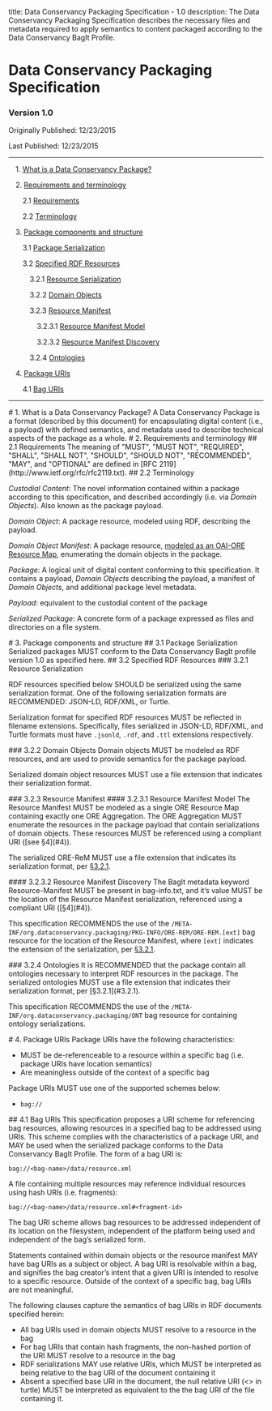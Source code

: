 title: Data Conservancy Packaging Specification - 1.0
description: The Data Conservancy Packaging Specification describes
             the necessary files and metadata required to apply 
             semantics to content packaged according to the Data 
             Conservancy BagIt Profile.

# Data Conservancy Packaging Specification

### Version 1.0

Originally Published: 12/23/2015

Last Published: 12/23/2015

* * *

&ensp;&ensp;1. [What is a Data Conservancy Package?](#1)

&ensp;&ensp;2. [Requirements and terminology](#2)

&ensp;&ensp;&ensp;&ensp;2.1 [Requirements](#2.1)

&ensp;&ensp;&ensp;&ensp;2.2 [Terminology](#2.2)

&ensp;&ensp;3. [Package components and structure](#3)

&ensp;&ensp;&ensp;&ensp;3.1 [Package Serialization](#3.1)

&ensp;&ensp;&ensp;&ensp;3.2 [Specified RDF Resources](#3.2)

&ensp;&ensp;&ensp;&ensp;&ensp;&ensp;3.2.1 [Resource Serialization](#3.2.1)

&ensp;&ensp;&ensp;&ensp;&ensp;&ensp;3.2.2 [Domain Objects](#3.2.2)

&ensp;&ensp;&ensp;&ensp;&ensp;&ensp;3.2.3 [Resource Manifest](#3.2.3)

&ensp;&ensp;&ensp;&ensp;&ensp;&ensp;&ensp;&ensp;3.2.3.1 [Resource Manifest Model](#3.2.3.1)

&ensp;&ensp;&ensp;&ensp;&ensp;&ensp;&ensp;&ensp;3.2.3.2 [Resource Manifest Discovery](#3.2.3.2)

&ensp;&ensp;&ensp;&ensp;&ensp;&ensp;3.2.4 [Ontologies](#3.2.4)

&ensp;&ensp;4. [Package URIs](#4)

&ensp;&ensp;&ensp;&ensp;4.1 [Bag URIs](#4.1)

* * *

<a name="#1"/>
# 1. What is a Data Conservancy Package?
A Data Conservancy Package is a format (described by this document) for encapsulating digital content (i.e., a payload) with defined semantics, and metadata used to describe technical aspects of the package as a whole.  

<a name="#2"/>
# 2. Requirements and terminology

<a name="#2.1"/>
## 2.1 Requirements
The meaning of  "MUST", "MUST NOT", "REQUIRED", "SHALL", "SHALL NOT", "SHOULD", "SHOULD NOT", "RECOMMENDED", "MAY", and "OPTIONAL" are defined in [RFC 2119](http://www.ietf.org/rfc/rfc2119.txt).

<a name="#2.2"/>
## 2.2 Terminology

*Custodial Content*: The novel information contained within a package according to this specification, and described accordingly (i.e. via *Domain Objects*).  Also known as the package payload.

*Domain Object*: A package resource, modeled using RDF, describing the payload.

*Domain Object Manifest*: A package resource, [modeled as an OAI-ORE Resource Map](http://www.openarchives.org/ore/1.0/datamodel#Resource_Map), enumerating the domain objects in the package.

*Package*: A logical unit of digital content conforming to this specification.   It contains a payload, *Domain Objects* describing the payload, a manifest of *Domain Objects*, and additional package level metadata. 

*Payload*: equivalent to the custodial content of the package

*Serialized Package*: A concrete form of a package expressed as files and directories on a file system.

<a name="#3"/>
# 3. Package components and structure

<a name="#3.1"/>
## 3.1 Package Serialization
Serialized packages MUST conform to the Data Conservancy BagIt profile version 1.0 as specified here.

<a name="#3.2"/>
## 3.2 Specified RDF Resources

<a name="#3.2.1"/>
### 3.2.1 Resource Serialization

RDF resources specified below SHOULD be serialized using the same serialization format. One of the following serialization formats are RECOMMENDED: JSON-LD, RDF/XML, or Turtle. 

Serialization format for specified RDF resources MUST be reflected in filename extensions. Specifically, files serialized in JSON-LD, RDF/XML, and Turtle formats must have `.jsonld`, `.rdf`, and `.ttl` extensions respectively.

<a name="#3.2.2"/>
### 3.2.2 Domain Objects
Domain objects MUST be modeled as RDF resources, and are used to provide semantics for the package payload.  

Serialized domain object resources MUST use a file extension that indicates their serialization format.

<a name="#3.2.3"/>
### 3.2.3 Resource Manifest

<a name="#3.2.3.1"/>
#### 3.2.3.1 Resource Manifest Model
The Resource Manifest MUST be modeled as a single ORE Resource Map containing exactly one ORE Aggregation. The ORE Aggregation MUST enumerate the resources in the package payload that contain serializations of domain objects.  These resources MUST be referenced using a compliant URI ([see §4](#4)).

The serialized ORE-ReM MUST use a file extension that indicates its serialization format, per [§3.2.1](#3.2.1).  

<a name="#3.2.3.2"/>
#### 3.2.3.2 Resource Manifest Discovery
The BagIt metadata keyword Resource-Manifest MUST be present in bag-info.txt, and it’s value MUST be the location of the Resource Manifest serialization, referenced using a compliant URI ([§4](#4)).

This specification RECOMMENDS the use of the `/META-INF/org.dataconservancy.packaging/PKG-INFO/ORE-REM/ORE-REM.[ext]` bag resource for the location of the Resource Manifest, where `[ext]` indicates the extension of the serialization, per [§3.2.1](#3.2.1).

<a name="#3.2.4"/>
### 3.2.4 Ontologies 
It is RECOMMENDED that the package contain all ontologies necessary to interpret RDF resources in the package.  The serialized ontologies MUST use a file extension that indicates their serialization format, per [§3.2.1](#3.2.1).

This specification RECOMMENDS the use of the `/META-INF/org.dataconservancy.packaging/ONT` bag resource for containing ontology serializations.

<a name="#4"/>
# 4. Package URIs
Package URIs have the following characteristics:

* MUST be de-referenceable to a resource within a specific bag (i.e. package URIs have location semantics)
* Are meaningless outside of the context of a specific bag

Package URIs MUST use one of the supported schemes below:

* `bag://`

<a name="#4.1"/>
## 4.1 Bag URIs
This specification proposes a URI scheme for referencing bag resources, allowing resources in a specified bag to be addressed using URIs.  This scheme complies with the characteristics of a package URI, and MAY be used when the serialized package conforms to the Data Conservancy BagIt Profile.  The form of a bag URI is:

    bag://<bag-name>/data/resource.xml

A file containing multiple resources may reference individual resources using hash URIs (i.e. fragments):

    bag://<bag-name>/data/resource.xml#<fragment-id>

The bag URI scheme allows bag resources to be addressed independent of its location on the filesystem, independent of the platform being used and independent of the bag’s serialized form.     

Statements contained within domain objects or the resource manifest MAY have bag URIs as a subject or object.  A bag URI is resolvable within a bag, and signifies the bag creator’s intent that a given URI is intended to resolve to a specific resource.   Outside of the context of a specific bag, bag URIs are not meaningful.  

The following clauses capture the semantics of bag URIs in RDF documents specified herein:

* All bag URIs used in domain objects MUST resolve to a resource in the bag
* For bag URIs that contain hash fragments, the non-hashed portion of the URI MUST resolve to a resource in the bag
* RDF serializations MAY use relative URIs, which MUST be interpreted as being relative to the bag URI of the document containing it
* Absent a specified base URI in the document, the null relative URI (<> in turtle) MUST be interpreted as equivalent to the the bag URI of the file containing it.
